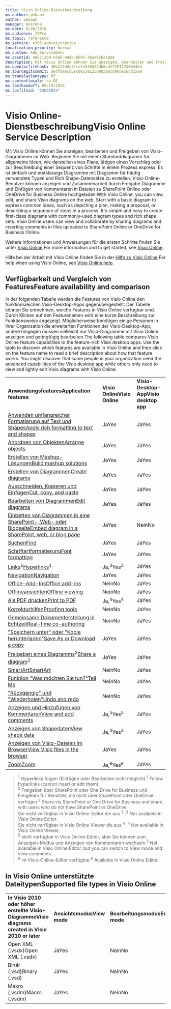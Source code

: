 ```yaml
---
title: Visio Online-Dienstbeschreibung
ms.author: pebaum
author: pebaum
manager: mnirkhe
ms.date: 6/26/2018
ms.audience: ITPro
ms.topic: reference
ms.service: o365-administration
localization_priority: Normal
ms.custom: Adm_ServiceDesc
ms.assetid: e0bc13b9-e56b-44db-bb95-36ae6cbe1da8
description: Mit Visio Online können Sie anzeigen, bearbeiten und Freigeben von Visio-Diagrammen im Web. Beginnen Sie mit einem Standarddiagramm für allgemeine Ideen, wie darstellen eines Plans, tätigen einen Vorschlag oder zur Beschreibung einer Sequenz von Schritte in einem Prozess express. Es ist einfach und erstklassige Diagramme mit Diagramm für häufig verwendete Typen und Rich Shape-Datensätze zu erstellen. Visio-Online-Benutzer können anzeigen und Zusammenarbeit durch Freigabe Diagramme und Einfügen von Kommentaren in Dateien zu SharePoint Online oder OneDrive for Business Online hochgeladen.
ms.openlocfilehash: 40b212d4c3fcafe918d23db6c2e718117d0044b3
ms.sourcegitcommit: d6dfbaacd56c0855e12500b38acd06be16cd1560
ms.translationtype: MT
ms.contentlocale: de-DE
ms.lasthandoff: 09/19/2018
ms.locfileid: "24035833"
---
```

# <a name="visio-online-service-description"></a><span data-ttu-id="aa74d-106">Visio Online-Dienstbeschreibung</span><span class="sxs-lookup"><span data-stu-id="aa74d-106">Visio Online Service Description</span></span>

<span data-ttu-id="aa74d-p102">Mit Visio Online können Sie anzeigen, bearbeiten und Freigeben von Visio-Diagrammen im Web. Beginnen Sie mit einem Standarddiagramm für allgemeine Ideen, wie darstellen eines Plans, tätigen einen Vorschlag oder zur Beschreibung einer Sequenz von Schritte in einem Prozess express. Es ist einfach und erstklassige Diagramme mit Diagramm für häufig verwendete Typen und Rich Shape-Datensätze zu erstellen. Visio-Online-Benutzer können anzeigen und Zusammenarbeit durch Freigabe Diagramme und Einfügen von Kommentaren in Dateien zu SharePoint Online oder OneDrive for Business Online hochgeladen.</span><span class="sxs-lookup"><span data-stu-id="aa74d-p102">With Visio Online, you can view, edit, and share Visio diagrams on the web. Start with a basic diagram to express common ideas, such as depicting a plan, making a proposal, or describing a sequence of steps in a process. It's simple and easy to create first-class diagrams with commonly-used diagram types and rich shape sets. Visio Online users can view and collaborate by sharing diagrams and inserting comments in files uploaded to SharePoint Online or OneDrive for Business Online.</span></span>
  
<span data-ttu-id="aa74d-111">Weitere Informationen und Anweisungen für die ersten Schritte finden Sie unter [Visio Online](https://products.office.com/en-US/visio/visio-online).</span><span class="sxs-lookup"><span data-stu-id="aa74d-111">For more information and to get started, see [Visio Online](https://products.office.com/en-US/visio/visio-online).</span></span>
  
<span data-ttu-id="aa74d-112">Hilfe bei der Arbeit mit Visio Online finden Sie in der [Hilfe zu Visio Online](https://go.microsoft.com/fwlink/?linkid=855982).</span><span class="sxs-lookup"><span data-stu-id="aa74d-112">For help when using Visio Online, see [Visio Online help](https://go.microsoft.com/fwlink/?linkid=855982).</span></span>
  
## <a name="feature-availability-and-comparison"></a><span data-ttu-id="aa74d-113">Verfügbarkeit und Vergleich von Features</span><span class="sxs-lookup"><span data-stu-id="aa74d-113">Feature availability and comparison</span></span>

<span data-ttu-id="aa74d-p103">In der folgenden Tabelle werden die Features von Visio Online den funktionsreichen Visio-Desktop-Apps gegenübergestellt. Der Tabelle können Sie entnehmen, welche Features in Visio Online verfügbar sind. Durch Klicken auf den Featurenamen wird eine kurze Beschreibung zur Funktionsweise angezeigt. Möglicherweise benötigen einige Personen in Ihrer Organisation die erweiterten Funktionen der Visio-Desktop-App, andere hingegen müssen vielleicht nur Visio-Diagramme mit Visio Online anzeigen und geringfügig bearbeiten.</span><span class="sxs-lookup"><span data-stu-id="aa74d-p103">The following table compares Visio Online feature capabilities to the feature-rich Visio desktop apps. Use the table to discover which features are available in Visio Online and then click on the feature name to read a brief description about how that feature works. You might discover that some people in your organization need the advanced capabilities of the Visio desktop app while others only need to view and lightly edit Visio diagrams with Visio Online.</span></span> 
  
||||
|:-----|:-----|:-----|
|<span data-ttu-id="aa74d-117">**Anwendungsfeatures**</span><span class="sxs-lookup"><span data-stu-id="aa74d-117">**Application features**</span></span> <br/> |<span data-ttu-id="aa74d-118">**Visio Online**</span><span class="sxs-lookup"><span data-stu-id="aa74d-118">**Visio Online**</span></span> <br/> |<span data-ttu-id="aa74d-119">**Visio-Desktop-App**</span><span class="sxs-lookup"><span data-stu-id="aa74d-119">**Visio desktop app**</span></span> <br/> |
|[<span data-ttu-id="aa74d-120">Anwenden umfangreicher Formatierung auf Text und Shapes</span><span class="sxs-lookup"><span data-stu-id="aa74d-120">Apply rich formatting to text and shapes</span></span>](visio-online.md#BM_1) <br/> |<span data-ttu-id="aa74d-121">Ja</span><span class="sxs-lookup"><span data-stu-id="aa74d-121">Yes</span></span>  <br/> |<span data-ttu-id="aa74d-122">Ja</span><span class="sxs-lookup"><span data-stu-id="aa74d-122">Yes</span></span>  <br/> |
|[<span data-ttu-id="aa74d-123">Anordnen von Objekten</span><span class="sxs-lookup"><span data-stu-id="aa74d-123">Arrange objects</span></span>](visio-online.md#BM_2) <br/> |<span data-ttu-id="aa74d-124">Ja</span><span class="sxs-lookup"><span data-stu-id="aa74d-124">Yes</span></span>  <br/> |<span data-ttu-id="aa74d-125">Ja</span><span class="sxs-lookup"><span data-stu-id="aa74d-125">Yes</span></span>  <br/> |
|[<span data-ttu-id="aa74d-126">Erstellen von Mashup-Lösungen</span><span class="sxs-lookup"><span data-stu-id="aa74d-126">Build mashup solutions</span></span>](visio-online.md#BM_3) <br/> |<span data-ttu-id="aa74d-127">Ja</span><span class="sxs-lookup"><span data-stu-id="aa74d-127">Yes</span></span>  <br/> |<span data-ttu-id="aa74d-128">Ja</span><span class="sxs-lookup"><span data-stu-id="aa74d-128">Yes</span></span>  <br/> |
|[<span data-ttu-id="aa74d-129">Erstellen von Diagrammen</span><span class="sxs-lookup"><span data-stu-id="aa74d-129">Create diagrams</span></span>](visio-online.md#BM_4) <br/> |<span data-ttu-id="aa74d-130">Ja</span><span class="sxs-lookup"><span data-stu-id="aa74d-130">Yes</span></span>  <br/> |<span data-ttu-id="aa74d-131">Ja</span><span class="sxs-lookup"><span data-stu-id="aa74d-131">Yes</span></span>  <br/> |
|[<span data-ttu-id="aa74d-132">Ausschneiden, Kopieren und Einfügen</span><span class="sxs-lookup"><span data-stu-id="aa74d-132">Cut, copy, and paste</span></span>](visio-online.md#BM_5) <br/> |<span data-ttu-id="aa74d-133">Ja</span><span class="sxs-lookup"><span data-stu-id="aa74d-133">Yes</span></span>  <br/> |<span data-ttu-id="aa74d-134">Ja</span><span class="sxs-lookup"><span data-stu-id="aa74d-134">Yes</span></span>  <br/> |
|[<span data-ttu-id="aa74d-135">Bearbeiten von Diagrammen</span><span class="sxs-lookup"><span data-stu-id="aa74d-135">Edit diagrams</span></span>](visio-online.md#BM_6) <br/> |<span data-ttu-id="aa74d-136">Ja</span><span class="sxs-lookup"><span data-stu-id="aa74d-136">Yes</span></span>  <br/> |<span data-ttu-id="aa74d-137">Ja</span><span class="sxs-lookup"><span data-stu-id="aa74d-137">Yes</span></span>  <br/> |
|[<span data-ttu-id="aa74d-138">Einbetten von Diagrammen in eine SharePoint-, Web- oder Blogseite</span><span class="sxs-lookup"><span data-stu-id="aa74d-138">Embed diagram in a SharePoint, web, or blog page</span></span>](visio-online.md#BM_7) <br/> |<span data-ttu-id="aa74d-139">Ja</span><span class="sxs-lookup"><span data-stu-id="aa74d-139">Yes</span></span>  <br/> |<span data-ttu-id="aa74d-140">Nein</span><span class="sxs-lookup"><span data-stu-id="aa74d-140">No</span></span>  <br/> |
|[<span data-ttu-id="aa74d-141">Suchen</span><span class="sxs-lookup"><span data-stu-id="aa74d-141">Find</span></span>](visio-online.md#BM_8) <br/> |<span data-ttu-id="aa74d-142">Ja</span><span class="sxs-lookup"><span data-stu-id="aa74d-142">Yes</span></span>  <br/> |<span data-ttu-id="aa74d-143">Ja</span><span class="sxs-lookup"><span data-stu-id="aa74d-143">Yes</span></span>  <br/> |
|[<span data-ttu-id="aa74d-144">Schriftartformatierung</span><span class="sxs-lookup"><span data-stu-id="aa74d-144">Font formatting</span></span>](visio-online.md#BM_9) <br/> |<span data-ttu-id="aa74d-145">Ja</span><span class="sxs-lookup"><span data-stu-id="aa74d-145">Yes</span></span>  <br/> |<span data-ttu-id="aa74d-146">Ja</span><span class="sxs-lookup"><span data-stu-id="aa74d-146">Yes</span></span>  <br/> |
|<span data-ttu-id="aa74d-147">[Links](visio-online.md#BM_10)<sup>1</sup></span><span class="sxs-lookup"><span data-stu-id="aa74d-147">[Hyperlinks](visio-online.md#BM_10)<sup>1</sup></span></span> <br/> |<span data-ttu-id="aa74d-148">Ja,<sup>3</sup></span><span class="sxs-lookup"><span data-stu-id="aa74d-148">Yes<sup>3</sup></span></span> <br/> |<span data-ttu-id="aa74d-149">Ja</span><span class="sxs-lookup"><span data-stu-id="aa74d-149">Yes</span></span>  <br/> |
|[<span data-ttu-id="aa74d-150">Navigation</span><span class="sxs-lookup"><span data-stu-id="aa74d-150">Navigation</span></span>](visio-online.md#BM_11) <br/> |<span data-ttu-id="aa74d-151">Ja</span><span class="sxs-lookup"><span data-stu-id="aa74d-151">Yes</span></span>  <br/> |<span data-ttu-id="aa74d-152">Ja</span><span class="sxs-lookup"><span data-stu-id="aa74d-152">Yes</span></span>  <br/> |
|[<span data-ttu-id="aa74d-153">Office-Add-Ins</span><span class="sxs-lookup"><span data-stu-id="aa74d-153">Office add-ins</span></span>](visio-online.md#BM_12) <br/> |<span data-ttu-id="aa74d-154">Nein</span><span class="sxs-lookup"><span data-stu-id="aa74d-154">No</span></span>  <br/> |<span data-ttu-id="aa74d-155">Ja</span><span class="sxs-lookup"><span data-stu-id="aa74d-155">Yes</span></span>  <br/> |
|[<span data-ttu-id="aa74d-156">Offlineansichten</span><span class="sxs-lookup"><span data-stu-id="aa74d-156">Offline viewing</span></span>](visio-online.md#BM_13) <br/> |<span data-ttu-id="aa74d-157">Nein</span><span class="sxs-lookup"><span data-stu-id="aa74d-157">No</span></span>  <br/> |<span data-ttu-id="aa74d-158">Ja</span><span class="sxs-lookup"><span data-stu-id="aa74d-158">Yes</span></span>  <br/> |
|[<span data-ttu-id="aa74d-159">Als PDF drucken</span><span class="sxs-lookup"><span data-stu-id="aa74d-159">Print to PDF </span></span>](visio-online.md#BM_14) <br/> |<span data-ttu-id="aa74d-160">Ja,<sup>4</sup></span><span class="sxs-lookup"><span data-stu-id="aa74d-160">Yes<sup>4</sup></span></span> <br/> |<span data-ttu-id="aa74d-161">Ja</span><span class="sxs-lookup"><span data-stu-id="aa74d-161">Yes</span></span>  <br/> |
|[<span data-ttu-id="aa74d-162">Korrekturhilfen</span><span class="sxs-lookup"><span data-stu-id="aa74d-162">Proofing tools</span></span>](visio-online.md#BM_15) <br/> |<span data-ttu-id="aa74d-163">Nein</span><span class="sxs-lookup"><span data-stu-id="aa74d-163">No</span></span>  <br/> |<span data-ttu-id="aa74d-164">Ja</span><span class="sxs-lookup"><span data-stu-id="aa74d-164">Yes</span></span>  <br/> |
|[<span data-ttu-id="aa74d-165">Gemeinsame Dokumenterstellung in Echtzeit</span><span class="sxs-lookup"><span data-stu-id="aa74d-165">Real-time co-authoring</span></span>](visio-online.md#BM_16) <br/> |<span data-ttu-id="aa74d-166">Nein</span><span class="sxs-lookup"><span data-stu-id="aa74d-166">No</span></span>  <br/> |<span data-ttu-id="aa74d-167">Ja</span><span class="sxs-lookup"><span data-stu-id="aa74d-167">Yes</span></span>  <br/> |
|[<span data-ttu-id="aa74d-168">"Speichern unter" oder "Kopie herunterladen"</span><span class="sxs-lookup"><span data-stu-id="aa74d-168">Save As or Download a copy</span></span>](visio-online.md#BM_17) <br/> |<span data-ttu-id="aa74d-169">Ja</span><span class="sxs-lookup"><span data-stu-id="aa74d-169">Yes</span></span>  <br/> |<span data-ttu-id="aa74d-170">Ja</span><span class="sxs-lookup"><span data-stu-id="aa74d-170">Yes</span></span>  <br/> |
|<span data-ttu-id="aa74d-171">[Freigeben eines Diagramms](visio-online.md#BM_18)<sup>2</sup></span><span class="sxs-lookup"><span data-stu-id="aa74d-171">[Share a diagram](visio-online.md#BM_18)<sup>2</sup></span></span> <br/> |<span data-ttu-id="aa74d-172">Ja</span><span class="sxs-lookup"><span data-stu-id="aa74d-172">Yes</span></span>  <br/> |<span data-ttu-id="aa74d-173">Ja</span><span class="sxs-lookup"><span data-stu-id="aa74d-173">Yes</span></span>  <br/> |
|[<span data-ttu-id="aa74d-174">SmartArt</span><span class="sxs-lookup"><span data-stu-id="aa74d-174">SmartArt</span></span>](visio-online.md#BM_19) <br/> |<span data-ttu-id="aa74d-175">Nein</span><span class="sxs-lookup"><span data-stu-id="aa74d-175">No</span></span>  <br/> |<span data-ttu-id="aa74d-176">Ja</span><span class="sxs-lookup"><span data-stu-id="aa74d-176">Yes</span></span>  <br/> |
|[<span data-ttu-id="aa74d-177">Funktion "Was möchten Sie tun?"</span><span class="sxs-lookup"><span data-stu-id="aa74d-177">Tell Me</span></span>](visio-online.md#BM_20) <br/> |<span data-ttu-id="aa74d-178">Nein</span><span class="sxs-lookup"><span data-stu-id="aa74d-178">No</span></span>  <br/> |<span data-ttu-id="aa74d-179">Ja</span><span class="sxs-lookup"><span data-stu-id="aa74d-179">Yes</span></span>  <br/> |
|[<span data-ttu-id="aa74d-180">"Rückgängig" und "Wiederholen"</span><span class="sxs-lookup"><span data-stu-id="aa74d-180">Undo and redo</span></span>](visio-online.md#BM_21) <br/> |<span data-ttu-id="aa74d-181">Nein</span><span class="sxs-lookup"><span data-stu-id="aa74d-181">No</span></span>  <br/> |<span data-ttu-id="aa74d-182">Ja</span><span class="sxs-lookup"><span data-stu-id="aa74d-182">Yes</span></span>  <br/> |
|[<span data-ttu-id="aa74d-183">Anzeigen und Hinzufügen von Kommentaren</span><span class="sxs-lookup"><span data-stu-id="aa74d-183">View and add comments</span></span>](visio-online.md#BM_22) <br/> |<span data-ttu-id="aa74d-184">Ja,<sup>5</sup></span><span class="sxs-lookup"><span data-stu-id="aa74d-184">Yes<sup>5</sup></span></span> <br/> |<span data-ttu-id="aa74d-185">Ja</span><span class="sxs-lookup"><span data-stu-id="aa74d-185">Yes</span></span>  <br/> |
|[<span data-ttu-id="aa74d-186">Anzeigen von Shapedaten</span><span class="sxs-lookup"><span data-stu-id="aa74d-186">View shape data</span></span>](visio-online.md#BM_23) <br/> |<span data-ttu-id="aa74d-187">Ja,<sup>3</sup></span><span class="sxs-lookup"><span data-stu-id="aa74d-187">Yes<sup>3</sup></span></span> <br/> |<span data-ttu-id="aa74d-188">Ja</span><span class="sxs-lookup"><span data-stu-id="aa74d-188">Yes</span></span>  <br/> |
|[<span data-ttu-id="aa74d-189">Anzeigen von Visio-Dateien im Browser</span><span class="sxs-lookup"><span data-stu-id="aa74d-189">View Visio files in the browser</span></span>](visio-online.md#BM_24) <br/> |<span data-ttu-id="aa74d-190">Ja</span><span class="sxs-lookup"><span data-stu-id="aa74d-190">Yes</span></span>  <br/> |<span data-ttu-id="aa74d-191">Ja</span><span class="sxs-lookup"><span data-stu-id="aa74d-191">Yes</span></span>  <br/> |
|[<span data-ttu-id="aa74d-192">Zoom</span><span class="sxs-lookup"><span data-stu-id="aa74d-192">Zoom</span></span>](visio-online.md#BM_25) <br/> |<span data-ttu-id="aa74d-193">Ja,<sup>6</sup></span><span class="sxs-lookup"><span data-stu-id="aa74d-193">Yes<sup>6</sup></span></span> <br/> |<span data-ttu-id="aa74d-194">Ja</span><span class="sxs-lookup"><span data-stu-id="aa74d-194">Yes</span></span>  <br/> |
   
> <span data-ttu-id="aa74d-195"><sup>1</sup> Hyperlinks folgen (Einfügen oder Bearbeiten nicht möglich).</span><span class="sxs-lookup"><span data-stu-id="aa74d-195"><sup>1</sup> Follow hyperlinks (cannot insert or edit them).</span></span> 
<br/><span data-ttu-id="aa74d-196"><sup>2</sup> Freigeben über SharePoint oder One Drive for Business und Freigeben für Benutzer, die nicht über SharePoint oder OneDrive verfügen.</span><span class="sxs-lookup"><span data-stu-id="aa74d-196"><sup>2</sup> Share via SharePoint or One Drive for Business and share with users who do not have SharePoint or OneDrive.</span></span> 
<br/> <span data-ttu-id="aa74d-197">Sie nicht verfügbar in Visio Online-Editor die aus <sup>3</sup> .</span><span class="sxs-lookup"><span data-stu-id="aa74d-197"><sup>3</sup> Not available in Visio Online Editor.</span></span>
<br/><span data-ttu-id="aa74d-198">Sie nicht verfügbar in Visio Online Viewer die aus <sup>4</sup> .</span><span class="sxs-lookup"><span data-stu-id="aa74d-198"><sup>4</sup> Not available in Visio Online Viewer.</span></span> 
<br/><span data-ttu-id="aa74d-199"><sup>5</sup> nicht verfügbar in Visio Online-Editor, aber Sie können zum Anzeigen-Modus und Anzeigen von Kommentaren wechseln.</span><span class="sxs-lookup"><span data-stu-id="aa74d-199"><sup>5</sup> Not available in Visio Online Editor, but you can switch to View mode and view comments.</span></span> 
<br/><span data-ttu-id="aa74d-200"><sup>6</sup> im Visio-Online-Editor verfügbar.</span><span class="sxs-lookup"><span data-stu-id="aa74d-200"><sup>6</sup> Available in Visio Online Editor.</span></span> 
  
## <a name="supported-file-types-in-visio-online"></a><span data-ttu-id="aa74d-201">In Visio Online unterstützte Dateitypen</span><span class="sxs-lookup"><span data-stu-id="aa74d-201">Supported file types in Visio Online</span></span>

||||
|:-----|:-----|:-----|
|<span data-ttu-id="aa74d-202">**In Visio 2010 oder höher erstellte Visio-Diagramme**</span><span class="sxs-lookup"><span data-stu-id="aa74d-202">**Visio diagrams created in Visio 2010 or later**</span></span> <br/> |<span data-ttu-id="aa74d-203">**Ansichtsmodus**</span><span class="sxs-lookup"><span data-stu-id="aa74d-203">**View mode**</span></span> <br/> |<span data-ttu-id="aa74d-204">**Bearbeitungsmodus**</span><span class="sxs-lookup"><span data-stu-id="aa74d-204">**Edit mode**</span></span> <br/> |
|<span data-ttu-id="aa74d-205">Open XML (.vsdx)</span><span class="sxs-lookup"><span data-stu-id="aa74d-205">Open XML (.vsdx)</span></span>  <br/> |<span data-ttu-id="aa74d-206">Ja</span><span class="sxs-lookup"><span data-stu-id="aa74d-206">Yes</span></span>  <br/> |<span data-ttu-id="aa74d-207">Nein</span><span class="sxs-lookup"><span data-stu-id="aa74d-207">No</span></span>  <br/> |
|<span data-ttu-id="aa74d-208">Binär (.vsd)</span><span class="sxs-lookup"><span data-stu-id="aa74d-208">Binary (.vsd)</span></span>  <br/> |<span data-ttu-id="aa74d-209">Ja</span><span class="sxs-lookup"><span data-stu-id="aa74d-209">Yes</span></span>  <br/> |<span data-ttu-id="aa74d-210">Nein</span><span class="sxs-lookup"><span data-stu-id="aa74d-210">No</span></span>  <br/> |
|<span data-ttu-id="aa74d-211">Makro (.vsdm)</span><span class="sxs-lookup"><span data-stu-id="aa74d-211">Macro (.vsdm)</span></span>  <br/> |<span data-ttu-id="aa74d-212">Ja</span><span class="sxs-lookup"><span data-stu-id="aa74d-212">Yes</span></span>  <br/> |<span data-ttu-id="aa74d-213">Nein</span><span class="sxs-lookup"><span data-stu-id="aa74d-213">No</span></span>  <br/> |
   

